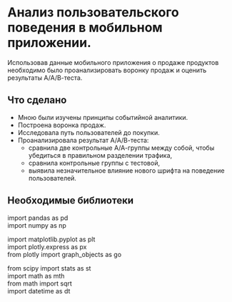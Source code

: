# Анализ пользовательского поведения в мобильном приложении.
Использовав данные мобильного приложения о продаже продуктов необходимо было проанализировать воронку продаж и оценить результаты А/А/В-теста.

## Что сделано
* Мною были изучены принципы событийной аналитики.
* Построена воронка продаж.
* Исследовала путь пользователей до покупки.
* Проанализировала результат А/А/В-теста:
  * сравнила две контрольные А/А-группы между собой, чтобы убедиться в правильном разделении трафика,
  * сравнила контрольные группы с тестовой,
  * выявила незначительное влияние нового шрифта на поведение пользователей.



## Необходимые библиотеки
import pandas as pd  
import numpy as np  

import matplotlib.pyplot as plt  
import plotly.express as px  
from plotly import graph_objects as go  


from scipy import stats as st  
import math as mth  
from math import sqrt  
import datetime as dt  

